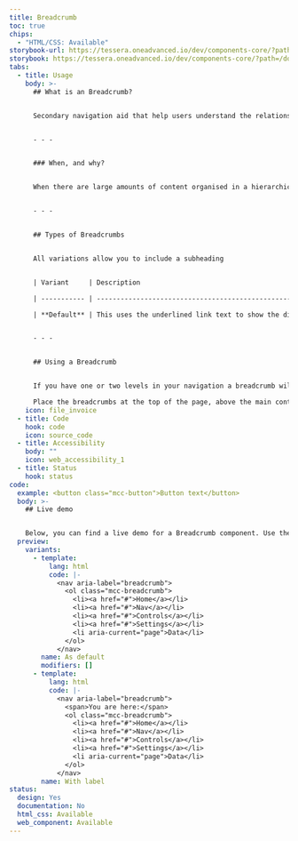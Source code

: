 ```yaml
---
title: Breadcrumb
toc: true
chips:
  - "HTML/CSS: Available"
storybook-url: https://tessera.oneadvanced.io/dev/components-core/?path=/docs/html-button--as-default
storybook: https://tessera.oneadvanced.io/dev/components-core/?path=/docs/html-breadcrumb--with-label
tabs:
  - title: Usage
    body: >-
      ## What is an Breadcrumb?


      Secondary navigation aid that help users understand the relationship between their location and higher level pages.


      - - -


      ### When, and why?


      When there are large amounts of content organised in a hierarchical manner. Use breadcrumbs to indicate the current page's location within that navigational hierarchy.


      - - -


      ## Types of Breadcrumbs


      All variations allow you to include a subheading


      | Variant     | Description                                                                                          | Example                                                                                                           |

      | ----------- | ---------------------------------------------------------------------------------------------------- | ----------------------------------------------------------------------------------------------------------------- |

      | **Default** | This uses the underlined link text to show the difference between the active page and higher pages.  | <button class="mcc-button mcc-button--primary" disabled> <span class="mcc-button__label">Disabled</span> </button |


      - - -


      ## Using a Breadcrumb


      If you have one or two levels in your navigation a breadcrumb will not be necessary. If you have three or more levels, then a breadcrumb is useful. Giving users multiple ways to navigate through the application allows them to easily jump back to a specific page in their current workflow without having to use large or complex menus.

      Place the breadcrumbs at the top of the page, above the main content. Use ">" arrows or "/" forward slashes to separate the links, use shorter heading for the breadcrumbs instead of long original link name.
    icon: file_invoice
  - title: Code
    hook: code
    icon: source_code
  - title: Accessibility
    body: ""
    icon: web_accessibility_1
  - title: Status
    hook: status
code:
  example: <button class="mcc-button">Button text</button>
  body: >-
    ## Live demo


    Below, you can find a live demo for a Breadcrumb component. Use the drop-down menus and radio buttons to view the different Breadcrumb Types and Variants.
  preview:
    variants:
      - template:
          lang: html
          code: |-
            <nav aria-label="breadcrumb">
              <ol class="mcc-breadcrumb">
                <li><a href="#">Home</a></li>
                <li><a href="#">Nav</a></li>
                <li><a href="#">Controls</a></li>
                <li><a href="#">Settings</a></li>
                <li aria-current="page">Data</li>
              </ol>
            </nav>
        name: As default
        modifiers: []
      - template:
          lang: html
          code: |-
            <nav aria-label="breadcrumb">
              <span>You are here:</span>
              <ol class="mcc-breadcrumb">
                <li><a href="#">Home</a></li>
                <li><a href="#">Nav</a></li>
                <li><a href="#">Controls</a></li>
                <li><a href="#">Settings</a></li>
                <li aria-current="page">Data</li>
              </ol>
            </nav>
        name: With label
status:
  design: Yes
  documentation: No
  html_css: Available
  web_component: Available
---
```

